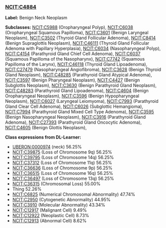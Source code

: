 
### [NCIT:C4884](http://purl.obolibrary.org/obo/NCIT_C4884)
**Label:** Benign Neck Neoplasm

**Subclasses:** [NCIT:C5988](http://purl.obolibrary.org/obo/NCIT_C5988) (Oropharyngeal Polyp), [NCIT:C6038](http://purl.obolibrary.org/obo/NCIT_C6038) (Oropharyngeal Squamous Papilloma), [NCIT:C3601](http://purl.obolibrary.org/obo/NCIT_C3601) (Benign Laryngeal Neoplasm), [NCIT:C3502](http://purl.obolibrary.org/obo/NCIT_C3502) (Thyroid Gland Follicular Adenoma), [NCIT:C8414](http://purl.obolibrary.org/obo/NCIT_C8414) (Benign Supraglottis Neoplasm), [NCIT:C46111](http://purl.obolibrary.org/obo/NCIT_C46111) (Thyroid Gland Follicular Adenoma with Papillary Hyperplasia), [NCIT:C6034](http://purl.obolibrary.org/obo/NCIT_C6034) (Nasopharyngeal Polyp), [NCIT:C4154](http://purl.obolibrary.org/obo/NCIT_C4154) (Parathyroid Gland Chief Cell Adenoma), [NCIT:C6037](http://purl.obolibrary.org/obo/NCIT_C6037) (Squamous Papilloma of the Nasopharynx), [NCIT:C7742](http://purl.obolibrary.org/obo/NCIT_C7742) (Squamous Papilloma of the Larynx), [NCIT:C46118](http://purl.obolibrary.org/obo/NCIT_C46118) (Thyroid Gland Lipoadenoma), [NCIT:C27479](http://purl.obolibrary.org/obo/NCIT_C27479) (Nasopharyngeal Angiofibroma), [NCIT:C3628](http://purl.obolibrary.org/obo/NCIT_C3628) (Benign Thyroid Gland Neoplasm), [NCIT:C48285](http://purl.obolibrary.org/obo/NCIT_C48285) (Parathyroid Gland Atypical Adenoma), [NCIT:C3597](http://purl.obolibrary.org/obo/NCIT_C3597) (Benign Pharyngeal Neoplasm), [NCIT:C4427](http://purl.obolibrary.org/obo/NCIT_C4427) (Benign Subglottis Neoplasm), [NCIT:C3630](http://purl.obolibrary.org/obo/NCIT_C3630) (Benign Parathyroid Gland Neoplasm), [NCIT:C48283](http://purl.obolibrary.org/obo/NCIT_C48283) (Parathyroid Gland Lipoadenoma), [NCIT:C4604](http://purl.obolibrary.org/obo/NCIT_C4604) (Benign Oropharyngeal Neoplasm), [NCIT:C3596](http://purl.obolibrary.org/obo/NCIT_C3596) (Benign Hypopharyngeal Neoplasm), [NCIT:C6027](http://purl.obolibrary.org/obo/NCIT_C6027) (Laryngeal Leiomyoma), [NCIT:C7993](http://purl.obolibrary.org/obo/NCIT_C7993) (Parathyroid Gland Clear Cell Adenoma), [NCIT:C6026](http://purl.obolibrary.org/obo/NCIT_C6026) (Subglottic Hemangioma), [NCIT:C7994](http://purl.obolibrary.org/obo/NCIT_C7994) (Parathyroid Gland Mixed Cell Type Adenoma), [NCIT:C3595](http://purl.obolibrary.org/obo/NCIT_C3595) (Benign Nasopharyngeal Neoplasm), [NCIT:C3916](http://purl.obolibrary.org/obo/NCIT_C3916) (Parathyroid Gland Adenoma), [NCIT:C27393](http://purl.obolibrary.org/obo/NCIT_C27393) (Parathyroid Gland Oncocytic Adenoma), [NCIT:C4605](http://purl.obolibrary.org/obo/NCIT_C4605) (Benign Glottis Neoplasm), 

**Class expressions from DL-Learner:**

- [UBERON:0000974](http://purl.obolibrary.org/obo/UBERON_0000974) (neck) 56.25%
- [NCIT:C39875](http://purl.obolibrary.org/obo/NCIT_C39875) (Loss of Chromosome 9q) 56.25%
- [NCIT:C39795](http://purl.obolibrary.org/obo/NCIT_C39795) (Loss of Chromosome 14q) 56.25%
- [NCIT:C37312](http://purl.obolibrary.org/obo/NCIT_C37312) (Loss of Chromosome 11q) 56.25%
- [NCIT:C36636](http://purl.obolibrary.org/obo/NCIT_C36636) (Loss of Chromosome 9p) 56.25%
- [NCIT:C36515](http://purl.obolibrary.org/obo/NCIT_C36515) (Loss of Chromosome 16q) 56.25%
- [NCIT:C36497](http://purl.obolibrary.org/obo/NCIT_C36497) (Loss of Chromosome 13q) 56.25%
- [NCIT:C36315](http://purl.obolibrary.org/obo/NCIT_C36315) (Chromosomal Loss) 55.00%
- Thing 52.26%
- [NCIT:C6825](http://purl.obolibrary.org/obo/NCIT_C6825) (Numerical Chromosomal Abnormality) 47.74%
- [NCIT:C2950](http://purl.obolibrary.org/obo/NCIT_C2950) (Cytogenetic Abnormality) 44.95%
- [NCIT:C3910](http://purl.obolibrary.org/obo/NCIT_C3910) (Molecular Abnormality) 43.34%
- [NCIT:C12917](http://purl.obolibrary.org/obo/NCIT_C12917) (Malignant Cell) 9.49%
- [NCIT:C12922](http://purl.obolibrary.org/obo/NCIT_C12922) (Neoplastic Cell) 8.73%
- [NCIT:C12913](http://purl.obolibrary.org/obo/NCIT_C12913) (Abnormal Cell) 8.62%


